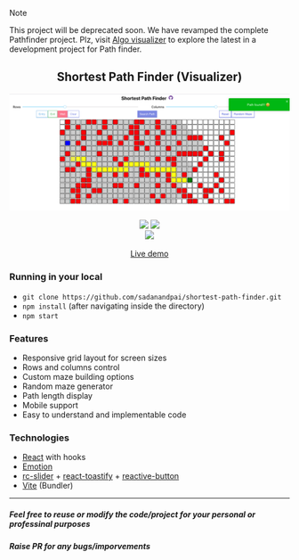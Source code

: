 > [!NOTE]  
> This project will be deprecated soon. We have revamped the complete Pathfinder project. Plz, visit <a href="https://github.com/sadanandpai/algo-visualizers">Algo visualizer</a> to explore the latest in a development project for Path finder.

<div align="center">
  <h2>Shortest Path Finder (Visualizer)</h2>
  
  <a href="https://sadanandpai.github.io/shortest-path-finder/dist/"><img src="cover/cover.png" alt="cover"/></a>
  
  [![](https://img.shields.io/github/stars/sadanandpai/shortest-path-finder?style=for-the-badge)](#stars)
  [![](https://img.shields.io/github/forks/sadanandpai/shortest-path-finder?style=for-the-badge)](#forks)<br>
  ![](https://visitor-badge.glitch.me/badge?page_id=shortest-path-finder)
  
  <a href="https://sadanandpai.github.io/shortest-path-finder/dist/">Live demo</a>
</div>

### Running in your local

- `git clone https://github.com/sadanandpai/shortest-path-finder.git`
- `npm install` (after navigating inside the directory)
- `npm start`

### Features

- Responsive grid layout for screen sizes
- Rows and columns control
- Custom maze building options
- Random maze generator
- Path length display
- Mobile support
- Easy to understand and implementable code

### Technologies

- [React](https://reactjs.org/) with hooks
- [Emotion](https://emotion.sh/)
- [rc-slider](https://slider-react-component.vercel.app/) + [react-toastify](https://fkhadra.github.io/react-toastify) + [reactive-button](https://www.arifszn.com/reactive-button/)
- [Vite](https://vitejs.dev/) (Bundler)

------------

##### Feel free to reuse or modify the code/project for your personal or professinal purposes
##### Raise PR for any bugs/imporvements
